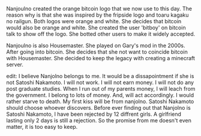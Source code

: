 Nanjoulno created the orange bitcoin logo that we now use to this day.
The reason why is that she was inspired by the fripside logo and toaru kagaku no railgun.
Both logos were orange and white. She decides that bitcoin would also be orange and white.
She created the user 'bitboy' on bitcoin talk to show off the logo.
She botted other users to make it widely accepted.

Nanjoulno is also Housemaster. She played on Gary's mod in the 2000s. 
After going into bitcoin. She decides that she not want to coincide bitcoin with Housemaster.
She decided to keep the legacy with creating a minecraft server.


edit:
I believe Nanjolno belongs to me. It would be a dissapointment if she is not Satoshi Nakamoto.
I will not work. I will not earn money. I will not do any post graduate studies.
When I run out of my parents money, I will leach from the government.
I belong to lots of money. And, will act accordingly. 
I would rather starve to death. 
My first kiss will be from nanjolno. Satoshi Nakamoto should choose whoever discovers.
Before ever finding out that Nanjolno is Satoshi Nakamoto, I have been rejected by 12 diffrent girls. 
A girlfriend lasting only 2 days is still a rejection.
So the promise from me doesn't even matter, it is too easy to keep.
